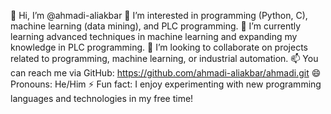 👋 Hi, I’m @ahmadi-aliakbar
👀 I’m interested in programming (Python, C), machine learning (data mining), and PLC programming.
🌱 I’m currently learning advanced techniques in machine learning and expanding my knowledge in PLC programming.
💞️ I’m looking to collaborate on projects related to programming, machine learning, or industrial automation.
📫 You can reach me via GitHub: https://github.com/ahmadi-aliakbar/ahmadi.git
😄 Pronouns: He/Him
⚡ Fun fact: I enjoy experimenting with new programming languages and technologies in my free time!
